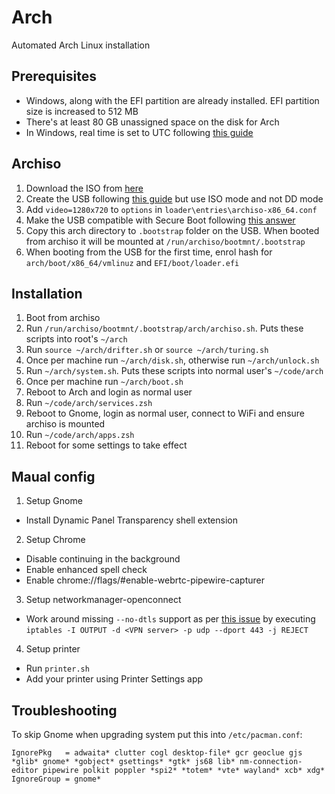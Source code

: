 # Arch

Automated Arch Linux installation

## Prerequisites

* Windows, along with the EFI partition are already installed. EFI partition size is increased to 512 MB
* There's at least 80 GB unassigned space on the disk for Arch
* In Windows, real time is set to UTC following [this guide](https://wiki.archlinux.org/index.php/Time#UTC_in_Windows)

## Archiso

1. Download the ISO from [here](https://www.archlinux.org/download/)
2. Create the USB following [this guide](https://wiki.archlinux.org/index.php/USB_flash_installation_media#Using_Rufus) but use ISO mode and not DD mode
3. Add `video=1280x720` to `options` in `loader\entries\archiso-x86_64.conf`
4. Make the USB compatible with Secure Boot following [this answer](https://unix.stackexchange.com/questions/320078/how-to-boot-arch-linux-installation-medium-with-secure-boot-enabled)
5. Copy this arch directory to `.bootstrap` folder on the USB. When booted from archiso it will be mounted at `/run/archiso/bootmnt/.bootstrap`
6. When booting from the USB for the first time, enrol hash for `arch/boot/x86_64/vmlinuz` and `EFI/boot/loader.efi`

## Installation

1. Boot from archiso
2. Run `/run/archiso/bootmnt/.bootstrap/arch/archiso.sh`. Puts these scripts into root's `~/arch`
3. Run `source ~/arch/drifter.sh` or `source ~/arch/turing.sh`
4. Once per machine run `~/arch/disk.sh`, otherwise run `~/arch/unlock.sh`
5. Run `~/arch/system.sh`. Puts these scripts into normal user's `~/code/arch`
6. Once per machine run `~/arch/boot.sh`
7. Reboot to Arch and login as normal user
8. Run `~/code/arch/services.zsh`
9. Reboot to Gnome, login as normal user, connect to WiFi and ensure archiso is mounted
10. Run `~/code/arch/apps.zsh`
11. Reboot for some settings to take effect

## Maual config

1. Setup Gnome
  - Install Dynamic Panel Transparency shell extension
2. Setup Chrome
  - Disable continuing in the background
  - Enable enhanced spell check
  - Enable chrome://flags/#enable-webrtc-pipewire-capturer
3. Setup networkmanager-openconnect
  - Work around missing `--no-dtls` support as per [this issue](https://gitlab.gnome.org/GNOME/NetworkManager-openconnect/issues/7) by executing `iptables -I OUTPUT -d <VPN server> -p udp --dport 443 -j REJECT`
4. Setup printer
  - Run `printer.sh`
  - Add your printer using Printer Settings app

## Troubleshooting

To skip Gnome when upgrading system put this into `/etc/pacman.conf`:

```
IgnorePkg   = adwaita* clutter cogl desktop-file* gcr geoclue gjs *glib* gnome* *gobject* gsettings* *gtk* js68 lib* nm-connection-editor pipewire polkit poppler *spi2* *totem* *vte* wayland* xcb* xdg*
IgnoreGroup = gnome*
```
